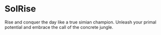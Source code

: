 # SolRise
Rise and conquer the day like a true simian champion. Unleash your primal potential and embrace the call of the concrete jungle.
